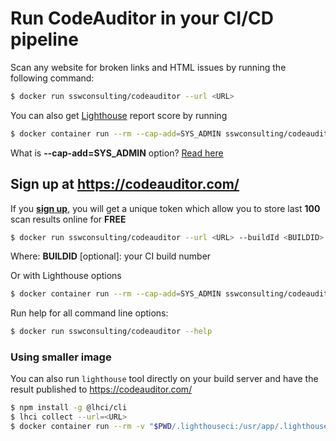 # Run CodeAuditor in your CI/CD pipeline

Scan any website for broken links and HTML issues by running the following command:

```bash
$ docker run sswconsulting/codeauditor --url <URL>
```

You can also get [Lighthouse](https://developers.google.com/web/tools/lighthouse) report score by running

```bash
$ docker container run --rm --cap-add=SYS_ADMIN sswconsulting/codeauditor --url <URL> --lighthouse
```

What is **--cap-add=SYS_ADMIN** option? [Read here](https://github.com/GoogleChrome/lighthouse-ci/tree/master/docs/recipes/docker-client)

## Sign up at https://codeauditor.com/

If you [**sign up**](https://codeauditor.com/signup), you will get a unique token which allow you to store last **100** scan results online for **FREE**

```bash
$ docker run sswconsulting/codeauditor --url <URL> --buildId <BUILDID> --token <TOKEN>
```
Where: **BUILDID** [optional]: your CI build number

Or with Lighthouse options

```bash
$ docker container run --rm --cap-add=SYS_ADMIN sswconsulting/codeauditor --url <URL> --lighthouse --buildId <BUILDID> --token <TOKEN>
```

Run help for all command line options:

```bash
$ docker run sswconsulting/codeauditor --help
```

### Using smaller image
You can also run `lighthouse` tool directly on your build server and have the result published to https://codeauditor.com/

```bash
$ npm install -g @lhci/cli
$ lhci collect --url=<URL>
$ docker container run --rm -v "$PWD/.lighthouseci:/usr/app/.lighthouseci" sswconsulting/codeauditor:light --url <URL> --lighthouse --token <TOKEN>
```